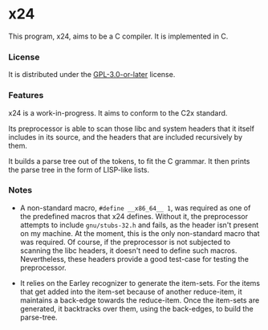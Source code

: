 # x24
This program, x24, aims to be a C compiler. It is implemented in C.

### License
It is distributed under the
[GPL-3.0-or-later](https://spdx.org/licenses/GPL-3.0-or-later.html) license.

### Features
x24 is a work-in-progress. It aims to conform to the C2x standard.

Its preprocessor is able to scan those libc and system headers that it itself
includes in its source, and the headers that are included recursively by them.

It builds a parse tree out of the tokens, to fit the C grammar. It then prints
the parse tree in the form of LISP-like lists.

### Notes
- A non-standard macro, `#define __x86_64__ 1`, was required as one of the
  predefined macros that x24 defines. Without it, the preprocessor attempts to
  include `gnu/stubs-32.h` and fails, as the header isn't present on my
  machine. At the moment, this is the only non-standard macro that was
  required. Of course, if the preprocessor is not subjected to scanning the
  libc headers, it doesn't need to define such macros. Nevertheless, these
  headers provide a good test-case for testing the preprocessor.

- It relies on the Earley recognizer to generate the item-sets. For the items
  that get added into the item-set because of another reduce-item, it maintains
  a back-edge towards the reduce-item. Once the item-sets are generated,
  it backtracks over them, using the back-edges, to build the parse-tree.
